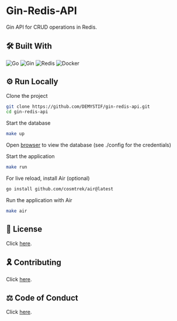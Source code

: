 # Gin-Redis-API

Gin API for CRUD operations in Redis.

## 🛠 Built With

![Go](https://img.shields.io/badge/go-2F4F4F?style=for-the-badge&logo=go)
![Gin](https://img.shields.io/badge/gin-2F4F4F?style=for-the-badge&logo=go)
![Redis](https://img.shields.io/badge/redis-2F4F4F?style=for-the-badge&logo=redis)
![Docker](https://img.shields.io/badge/docker-2F4F4F?style=for-the-badge&logo=docker)

## ⚙️ Run Locally

Clone the project

```bash
git clone https://github.com/DEMYSTIF/gin-redis-api.git
cd gin-redis-api
```

Start the database

```bash
make up
```

Open [browser](http://localhost:8001) to view the database (see ./config for the credentials)

Start the application

```bash
make run
```

For live reload, install Air (optional)

```bash
go install github.com/cosmtrek/air@latest
```

Run the application with Air

```bash
make air
```

## 📜 License

Click [here](./LICENSE.md).

## 🎗️ Contributing

Click [here](./CONTRIBUTING.md).

## ⚖️ Code of Conduct

Click [here](./CODE_OF_CONDUCT.md).
